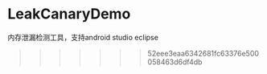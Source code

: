 
# LeakCanaryDemo
内存泄漏检测工具，支持android studio eclipse
>>>>>>> 52eee3eaa6342681fc63376e500058463d6df4db
